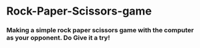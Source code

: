 # Rock-Paper-Scissors-game
### Making a simple rock paper scissors game with the computer as your opponent. Do Give it a try!
